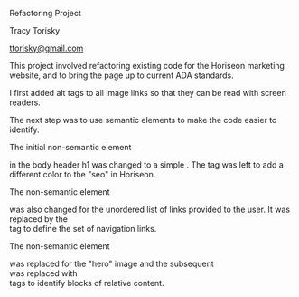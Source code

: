 Refactoring Project

Tracy Torisky

ttorisky@gmail.com

This project involved refactoring existing code for the Horiseon marketing website, and to bring the page up to current ADA standards.

I first added alt tags to all image links so that they can be read with screen readers.

The next step was to use semantic elements to make the code easier to identify.

The initial non-semantic element <div> in the body header h1 was changed to a simple <head>.  The <span> tag was left to add a different color to the "seo" in Horiseon.

The non-semantic element <div> was also changed for the unordered list of links provided to the user.  It was replaced by the <nav> tag to define the set of navigation links.

The non-semantic element <div> was replaced for the "hero" image and the subsequent <div> was replaced with <section> tags to identify blocks of relative content.
